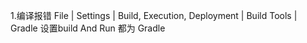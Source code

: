 1.编译报错 File | Settings | Build, Execution, Deployment | Build Tools | Gradle 设置build And Run 都为 Gradle